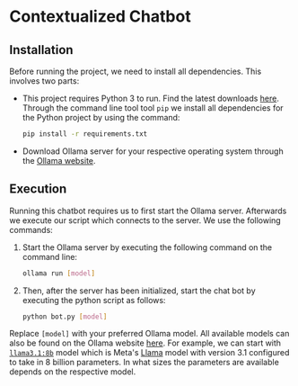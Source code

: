 # Contextualized Chatbot

## Installation

Before running the project, we need to install all dependencies. This involves two parts:

- This project requires Python 3 to run. Find the latest downloads [here](https://www.python.org/downloads/). Through the command line tool tool `pip` we install all dependencies for the Python project by using the command:
    
    ```bash
    pip install -r requirements.txt
    ```
- Download Ollama server for your respective operating system through the [Ollama website](https://ollama.com/).


## Execution

Running this chatbot requires us to first start the Ollama server. Afterwards we execute our script which connects to the server. We use the following commands:

1. Start the Ollama server by executing the following command on the command line:

    ```bash
    ollama run [model]
    ```
2. Then, after the server has been initialized, start the chat bot by executing the python script as follows:

    ```bash
    python bot.py [model]
    ```

Replace `[model]` with your preferred Ollama model. All available models can also be found on the Ollama website [here](https://ollama.com/library). For example, we can start with [`llama3.1:8b`](https://ollama.com/library/llama3.1) model which is Meta's [Llama](https://www.llama.com/) model with version 3.1 configured to take in 8 billion parameters. In what sizes the parameters are available depends on the respective model.
